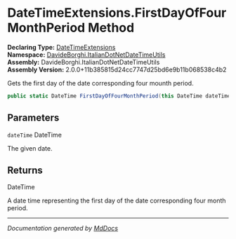 ﻿<!--  
  <auto-generated>   
    The contents of this file were generated by a tool.  
    Changes to this file may be list if the file is regenerated  
  </auto-generated>   
-->

# DateTimeExtensions.FirstDayOfFourMonthPeriod Method

**Declaring Type:** [DateTimeExtensions](../index.md)  
**Namespace:** [DavideBorghi.ItalianDotNetDateTimeUtils](../../index.md)  
**Assembly:** DavideBorghi.ItalianDotNetDateTimeUtils  
**Assembly Version:** 2.0.0+11b385815d24cc7747d25bd6e9b11b068538c4b2

Gets the first day of the date corresponding four mounth period.

```csharp
public static DateTime FirstDayOfFourMonthPeriod(this DateTime dateTime);
```

## Parameters

`dateTime`  DateTime

The given date.

## Returns

DateTime

A date time representing the first day of the date corresponding four month period.

___

*Documentation generated by [MdDocs](https://github.com/ap0llo/mddocs)*
